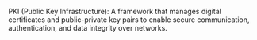 PKI (Public Key Infrastructure): A framework that manages digital certificates and public-private key pairs to enable
secure communication, authentication, and data integrity over networks.
